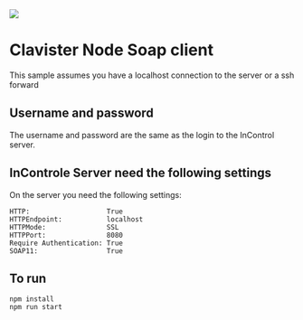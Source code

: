 <img src="https://www.clavister.com/wp-content/uploads/2018/11/Clavister_logotype_white_pms.png">

# Clavister Node Soap client

  This sample assumes you have a localhost connection to the server or a ssh forward 

## Username and password

  The username and password are the same as the login to the
  InControl server.

## InControle Server need the following settings
  On the server you need the following settings:

  
    HTTP:                   True
    HTTPEndpoint:           localhost
    HTTPMode:               SSL
    HTTPPort:               8080
    Require Authentication: True
    SOAP11:                 True

## To run
    npm install
    npm run start